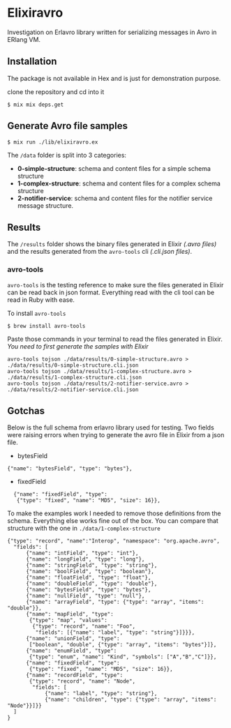 # Elixiravro

Investigation on Erlavro library written for serializing messages in Avro in ERlang VM.

## Installation
The package is not available in Hex and is just for demonstration purpose.

clone the repository and cd into it
```
$ mix mix deps.get
```

## Generate Avro file samples
```
$ mix run ./lib/elixiravro.ex
```

The `/data` folder is split into 3 categories:
* **0-simple-structure**: schema and content files for a simple schema structure
* **1-complex-structure**: schema and content files for a complex schema structure
* **2-notifier-service**: schema and content files for the notifier service message structure.

## Results
The `/results` folder shows the binary files generated in Elixir *(.avro files)* and the results generated from the `avro-tools` cli *(.cli.json files)*.

### avro-tools
`avro-tools` is the testing reference to make sure the files generated in Elixir can be read back in json format. Everything read with the cli tool can be read in Ruby with ease.

To install `avro-tools`
```
$ brew install avro-tools
```
Paste those commands in your terminal to read the files generated in Elixir. _You need to first generate the samples with Elixir_
```
avro-tools tojson ./data/results/0-simple-structure.avro > ./data/results/0-simple-structure.cli.json
avro-tools tojson ./data/results/1-complex-structure.avro > ./data/results/1-complex-structure.cli.json
avro-tools tojson ./data/results/2-notifier-service.avro > ./data/results/2-notifier-service.cli.json
```

## Gotchas
Below is the full schema from erlavro library used for testing. Two fields were raising errors when trying to generate the avro file in Elixir from a json file.

* bytesField
```
{"name": "bytesField", "type": "bytes"},
```
* fixedField
```
  {"name": "fixedField", "type":
   {"type": "fixed", "name": "MD5", "size": 16}},
```

To make the examples work I needed to remove those definitions from the schema. Everything else works fine out of the box. You can compare that structure with the one in `./data/1-complex-structure`

```
{"type": "record", "name":"Interop", "namespace": "org.apache.avro",
  "fields": [
      {"name": "intField", "type": "int"},
      {"name": "longField", "type": "long"},
      {"name": "stringField", "type": "string"},
      {"name": "boolField", "type": "boolean"},
      {"name": "floatField", "type": "float"},
      {"name": "doubleField", "type": "double"},
      {"name": "bytesField", "type": "bytes"},
      {"name": "nullField", "type": "null"},
      {"name": "arrayField", "type": {"type": "array", "items": "double"}},
      {"name": "mapField", "type":
       {"type": "map", "values":
        {"type": "record", "name": "Foo",
         "fields": [{"name": "label", "type": "string"}]}}},
      {"name": "unionField", "type":
       ["boolean", "double", {"type": "array", "items": "bytes"}]},
      {"name": "enumField", "type":
       {"type": "enum", "name": "Kind", "symbols": ["A","B","C"]}},
      {"name": "fixedField", "type":
       {"type": "fixed", "name": "MD5", "size": 16}},
      {"name": "recordField", "type":
       {"type": "record", "name": "Node",
        "fields": [
            {"name": "label", "type": "string"},
            {"name": "children", "type": {"type": "array", "items": "Node"}}]}}
  ]
}
```

